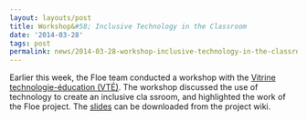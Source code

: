 ```yaml
---
layout: layouts/post
title: Workshop&#58; Inclusive Technology in the Classroom
date: '2014-03-28'
tags: post
permalink: news/2014-03-28-workshop-inclusive-technology-in-the-classroom.html
---
```

Earlier this week, the Floe team conducted a workshop with the
[Vitrine technologie-éducation (VTÉ)](http://www.vteducation.org/en/articles/step/information-and-communication-technology-integration-post-secondary-education).
The workshop discussed the use of technology to create an inclusive cla
ssroom, and highlighted the work of the Floe project.
The [slides](http://wiki.fluidproject.org/download/attachments/1707985/VTE-InclusiveDesign.pdf?version=1&modificationDate=1395849223451&api=v2) can be downloaded from the project wiki.
